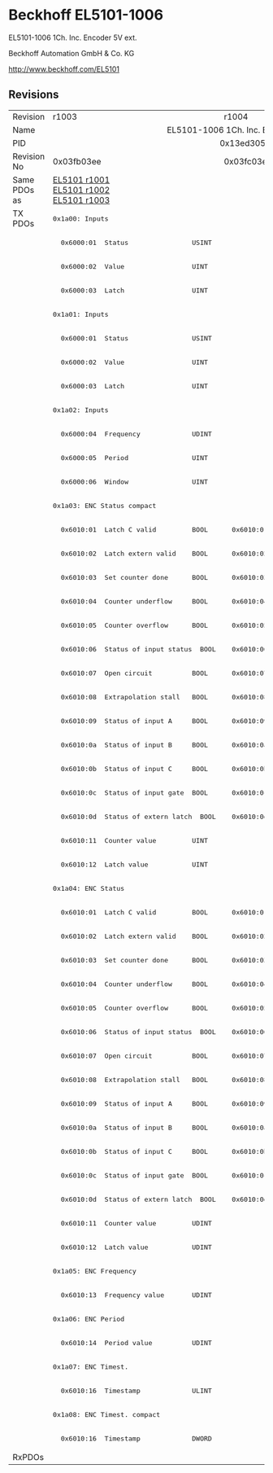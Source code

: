 # Beckhoff EL5101-1006

EL5101-1006 1Ch. Inc. Encoder 5V ext.

Beckhoff Automation GmbH & Co. KG

http://www.beckhoff.com/EL5101

## Revisions
<table>
<tr >
<td>Revision</td>
<td>r1003</td>
<td>r1004</td>
<td>r1005</td>
<td>r1006</td>
<td>r1007</td>
</tr>
<tr >
<td>Name</td>
<td colspan=5 align="center">EL5101-1006 1Ch. Inc. Encoder 5V ext.</td>
</tr>
<tr >
<td>PID</td>
<td colspan=5 align="center">0x13ed3052</td>
</tr>
<tr >
<td>Revision No</td>
<td>0x03fb03ee</td>
<td>0x03fc03ee</td>
<td>0x03fd03ee</td>
<td>0x03fe03ee</td>
<td>0x03ff03ee</td>
</tr>
<tr >
<td>Same PDOs as</td>
<td><a href="EL5101">EL5101 r1001</a><br/><a href="EL5101">EL5101 r1002</a><br/><a href="EL5101">EL5101 r1003</a></td>
<td colspan=4 align="center"><a href="EL5101">EL5101 r1004</a><br/><a href="EL5101">EL5101 r1005</a><br/><a href="EL5101">EL5101 r1006</a></td>
</tr>
<tr class="txpdo pdosection">
<td rowspan=52 valign=top>TX PDOs</td>
<td colspan=5 align="left"><pre>0x1a00: Inputs</pre></td>
<td></td>
</tr>
<tr class="txpdo">
<td colspan=5 align="left"><pre>  0x6000:01  Status                USINT</pre></td>
</tr>
<tr class="txpdo">
<td colspan=5 align="left"><pre>  0x6000:02  Value                 UINT</pre></td>
</tr>
<tr class="txpdo">
<td colspan=5 align="left"><pre>  0x6000:03  Latch                 UINT</pre></td>
</tr>
<tr class="txpdo pdosection">
<td colspan=5 align="left"><pre>0x1a01: Inputs</pre></td>
</tr>
<tr class="txpdo">
<td colspan=5 align="left"><pre>  0x6000:01  Status                USINT</pre></td>
</tr>
<tr class="txpdo">
<td colspan=5 align="left"><pre>  0x6000:02  Value                 UINT</pre></td>
</tr>
<tr class="txpdo">
<td colspan=5 align="left"><pre>  0x6000:03  Latch                 UINT</pre></td>
</tr>
<tr class="txpdo pdosection">
<td colspan=5 align="left"><pre>0x1a02: Inputs</pre></td>
</tr>
<tr class="txpdo">
<td colspan=5 align="left"><pre>  0x6000:04  Frequency             UDINT</pre></td>
</tr>
<tr class="txpdo">
<td colspan=5 align="left"><pre>  0x6000:05  Period                UINT</pre></td>
</tr>
<tr class="txpdo">
<td colspan=5 align="left"><pre>  0x6000:06  Window                UINT</pre></td>
</tr>
<tr class="txpdo pdosection">
<td colspan=5 align="left"><pre>0x1a03: ENC Status compact</pre></td>
</tr>
<tr class="txpdo">
<td><pre>  0x6010:01  Latch C valid         BOOL</pre></td>
<td colspan=4 align="left"><pre>  0x6010:01  Status__Latch C valid  BOOL</pre></td>
</tr>
<tr class="txpdo">
<td><pre>  0x6010:02  Latch extern valid    BOOL</pre></td>
<td colspan=4 align="left"><pre>  0x6010:02  Status__Latch extern valid  BOOL</pre></td>
</tr>
<tr class="txpdo">
<td><pre>  0x6010:03  Set counter done      BOOL</pre></td>
<td colspan=4 align="left"><pre>  0x6010:03  Status__Set counter done  BOOL</pre></td>
</tr>
<tr class="txpdo">
<td><pre>  0x6010:04  Counter underflow     BOOL</pre></td>
<td colspan=4 align="left"><pre>  0x6010:04  Status__Counter underflow  BOOL</pre></td>
</tr>
<tr class="txpdo">
<td><pre>  0x6010:05  Counter overflow      BOOL</pre></td>
<td colspan=4 align="left"><pre>  0x6010:05  Status__Counter overflow  BOOL</pre></td>
</tr>
<tr class="txpdo">
<td><pre>  0x6010:06  Status of input status  BOOL</pre></td>
<td colspan=4 align="left"><pre>  0x6010:06  Status__Status of input status  BOOL</pre></td>
</tr>
<tr class="txpdo">
<td><pre>  0x6010:07  Open circuit          BOOL</pre></td>
<td colspan=4 align="left"><pre>  0x6010:07  Status__Open circuit  BOOL</pre></td>
</tr>
<tr class="txpdo">
<td><pre>  0x6010:08  Extrapolation stall   BOOL</pre></td>
<td colspan=4 align="left"><pre>  0x6010:08  Status__Extrapolation stall  BOOL</pre></td>
</tr>
<tr class="txpdo">
<td><pre>  0x6010:09  Status of input A     BOOL</pre></td>
<td colspan=4 align="left"><pre>  0x6010:09  Status__Status of input A  BOOL</pre></td>
</tr>
<tr class="txpdo">
<td><pre>  0x6010:0a  Status of input B     BOOL</pre></td>
<td colspan=4 align="left"><pre>  0x6010:0a  Status__Status of input B  BOOL</pre></td>
</tr>
<tr class="txpdo">
<td><pre>  0x6010:0b  Status of input C     BOOL</pre></td>
<td colspan=4 align="left"><pre>  0x6010:0b  Status__Status of input C  BOOL</pre></td>
</tr>
<tr class="txpdo">
<td><pre>  0x6010:0c  Status of input gate  BOOL</pre></td>
<td colspan=4 align="left"><pre>  0x6010:0c  Status__Status of input gate  BOOL</pre></td>
</tr>
<tr class="txpdo">
<td><pre>  0x6010:0d  Status of extern latch  BOOL</pre></td>
<td colspan=4 align="left"><pre>  0x6010:0d  Status__Status of extern latch  BOOL</pre></td>
</tr>
<tr class="txpdo">
<td colspan=5 align="left"><pre>  0x6010:11  Counter value         UINT</pre></td>
</tr>
<tr class="txpdo">
<td colspan=5 align="left"><pre>  0x6010:12  Latch value           UINT</pre></td>
</tr>
<tr class="txpdo pdosection">
<td colspan=5 align="left"><pre>0x1a04: ENC Status</pre></td>
</tr>
<tr class="txpdo">
<td><pre>  0x6010:01  Latch C valid         BOOL</pre></td>
<td colspan=4 align="left"><pre>  0x6010:01  Status__Latch C valid  BOOL</pre></td>
</tr>
<tr class="txpdo">
<td><pre>  0x6010:02  Latch extern valid    BOOL</pre></td>
<td colspan=4 align="left"><pre>  0x6010:02  Status__Latch extern valid  BOOL</pre></td>
</tr>
<tr class="txpdo">
<td><pre>  0x6010:03  Set counter done      BOOL</pre></td>
<td colspan=4 align="left"><pre>  0x6010:03  Status__Set counter done  BOOL</pre></td>
</tr>
<tr class="txpdo">
<td><pre>  0x6010:04  Counter underflow     BOOL</pre></td>
<td colspan=4 align="left"><pre>  0x6010:04  Status__Counter underflow  BOOL</pre></td>
</tr>
<tr class="txpdo">
<td><pre>  0x6010:05  Counter overflow      BOOL</pre></td>
<td colspan=4 align="left"><pre>  0x6010:05  Status__Counter overflow  BOOL</pre></td>
</tr>
<tr class="txpdo">
<td><pre>  0x6010:06  Status of input status  BOOL</pre></td>
<td colspan=4 align="left"><pre>  0x6010:06  Status__Status of input status  BOOL</pre></td>
</tr>
<tr class="txpdo">
<td><pre>  0x6010:07  Open circuit          BOOL</pre></td>
<td colspan=4 align="left"><pre>  0x6010:07  Status__Open circuit  BOOL</pre></td>
</tr>
<tr class="txpdo">
<td><pre>  0x6010:08  Extrapolation stall   BOOL</pre></td>
<td colspan=4 align="left"><pre>  0x6010:08  Status__Extrapolation stall  BOOL</pre></td>
</tr>
<tr class="txpdo">
<td><pre>  0x6010:09  Status of input A     BOOL</pre></td>
<td colspan=4 align="left"><pre>  0x6010:09  Status__Status of input A  BOOL</pre></td>
</tr>
<tr class="txpdo">
<td><pre>  0x6010:0a  Status of input B     BOOL</pre></td>
<td colspan=4 align="left"><pre>  0x6010:0a  Status__Status of input B  BOOL</pre></td>
</tr>
<tr class="txpdo">
<td><pre>  0x6010:0b  Status of input C     BOOL</pre></td>
<td colspan=4 align="left"><pre>  0x6010:0b  Status__Status of input C  BOOL</pre></td>
</tr>
<tr class="txpdo">
<td><pre>  0x6010:0c  Status of input gate  BOOL</pre></td>
<td colspan=4 align="left"><pre>  0x6010:0c  Status__Status of input gate  BOOL</pre></td>
</tr>
<tr class="txpdo">
<td><pre>  0x6010:0d  Status of extern latch  BOOL</pre></td>
<td colspan=4 align="left"><pre>  0x6010:0d  Status__Status of extern latch  BOOL</pre></td>
</tr>
<tr class="txpdo">
<td colspan=5 align="left"><pre>  0x6010:11  Counter value         UDINT</pre></td>
</tr>
<tr class="txpdo">
<td colspan=5 align="left"><pre>  0x6010:12  Latch value           UDINT</pre></td>
</tr>
<tr class="txpdo pdosection">
<td colspan=5 align="left"><pre>0x1a05: ENC Frequency</pre></td>
</tr>
<tr class="txpdo">
<td colspan=5 align="left"><pre>  0x6010:13  Frequency value       UDINT</pre></td>
</tr>
<tr class="txpdo pdosection">
<td colspan=5 align="left"><pre>0x1a06: ENC Period</pre></td>
</tr>
<tr class="txpdo">
<td colspan=5 align="left"><pre>  0x6010:14  Period value          UDINT</pre></td>
</tr>
<tr class="txpdo pdosection">
<td colspan=5 align="left"><pre>0x1a07: ENC Timest.</pre></td>
</tr>
<tr class="txpdo">
<td colspan=5 align="left"><pre>  0x6010:16  Timestamp             ULINT</pre></td>
</tr>
<tr class="txpdo pdosection">
<td colspan=5 align="left"><pre>0x1a08: ENC Timest. compact</pre></td>
</tr>
<tr class="txpdo">
<td colspan=5 align="left"><pre>  0x6010:16  Timestamp             DWORD</pre></td>
</tr>
<tr >
<td>RxPDOs</td>
<td colspan=5 align="left"></td>
</tr>
</table>
